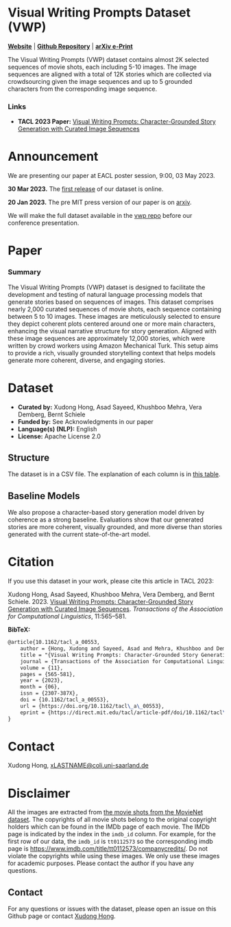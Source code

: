 # Visual Writing Prompts Dataset (VWP)

**[Website](https://vwprompt.github.io/)** | **[Github Repository](https://github.com/vwprompt/vwp)** | **[arXiv e-Print](https://arxiv.org/abs/2301.08571)**

<!-- Provide a quick summary of the dataset. -->

The Visual Writing Prompts (VWP) dataset contains almost 2K selected sequences of
movie shots, each including 5-10 images. The image sequences are aligned with a total of 12K stories which are collected via crowdsourcing given the image sequences and up to 5  grounded characters from the corresponding image sequence.

### Links

<!-- Provide the basic links for the dataset. -->

- **TACL 2023 Paper:** [Visual Writing Prompts: Character-Grounded Story Generation with Curated Image Sequences](https://doi.org/10.1162/tacl_a_00553)

# Announcement
We are presenting our paper at EACL poster session, 9:00, 03 May 2023. 

**30 Mar 2023.** The [first release](https://github.com/vwprompt/vwp/releases/tag/v1.0.0) of our dataset is online. 

**20 Jan 2023.** The pre MIT press version of our paper is on [arxiv](https://arxiv.org/abs/2301.08571v1). 

We will make the full dataset available in the [vwp repo](https://github.com/vwprompt/vwp) before our conference presentation. 

# Paper

### Summary

<!-- Provide a longer summary of what this dataset is. -->

The Visual Writing Prompts (VWP) dataset is designed to facilitate the development and testing of natural language processing models that generate stories based on sequences of images. This dataset comprises nearly 2,000 curated sequences of movie shots, each sequence containing between 5 to 10 images. These images are meticulously selected to ensure they depict coherent plots centered around one or more main characters, enhancing the visual narrative structure for story generation. Aligned with these image sequences are approximately 12,000 stories, which were written by crowd workers using Amazon Mechanical Turk. This setup aims to provide a rich, visually grounded storytelling context that helps models generate more coherent, diverse, and engaging stories.

# Dataset

<!-- This section provides a description of the dataset fields, and additional information about the dataset structure such as criteria used to create the splits, relationships between data points, etc. -->

- **Curated by:** Xudong Hong, Asad Sayeed, Khushboo Mehra, Vera Demberg, Bernt Schiele
- **Funded by:** See Acknowledgments in our paper
- **Language(s) (NLP):** English
- **License:** Apache License 2.0

## Structure

The dataset is in a CSV file. The explanation of each column is in [this table](https://github.com/vwprompt/vwp/blob/main/column_explain.csv).

## 

## Baseline Models

We also propose a character-based story generation model driven by coherence as a strong baseline. Evaluations show that our generated stories are more coherent, visually grounded, and more diverse than stories generated with the current state-of-the-art model.

# Citation

If you use this dataset in your work, please cite this article in TACL 2023:

Xudong Hong, Asad Sayeed, Khushboo Mehra, Vera Demberg, and Bernt Schiele. 2023. [Visual Writing Prompts: Character-Grounded Story Generation with Curated Image Sequences](https://aclanthology.org/2023.tacl-1.33). *Transactions of the Association for Computational Linguistics*, 11:565–581.

**BibTeX:**

```latex
@article{10.1162/tacl_a_00553,
    author = {Hong, Xudong and Sayeed, Asad and Mehra, Khushboo and Demberg, Vera and Schiele, Bernt},
    title = "{Visual Writing Prompts: Character-Grounded Story Generation with Curated Image Sequences}",
    journal = {Transactions of the Association for Computational Linguistics},
    volume = {11},
    pages = {565-581},
    year = {2023},
    month = {06},
    issn = {2307-387X},
    doi = {10.1162/tacl_a_00553},
    url = {https://doi.org/10.1162/tacl\_a\_00553},
    eprint = {https://direct.mit.edu/tacl/article-pdf/doi/10.1162/tacl\_a\_00553/2134487/tacl\_a\_00553.pdf},
}
```

# Contact

Xudong Hong, [xLASTNAME@coli.uni-saarland.de](mailto:xLASTNAME@coli.uni-saarland.de)

# Disclaimer

All the images are extracted from [the movie shots from the MovieNet dataset](https://opendatalab.com/OpenDataLab/MovieNet/tree/main/raw). The copyrights of all movie shots belong to the original copyright holders which can be found in the IMDb page of each movie. The IMDb page is indicated by the index in the `imdb_id` column. For example, for the first row of our data, the `imdb_id` is `tt0112573` so the corresponding imdb page is https://www.imdb.com/title/tt0112573/companycredits/. Do not violate the copyrights while using these images. We only use these images for academic purposes. Please contact the author if you have any questions.



## Contact
For any questions or issues with the dataset, please open an issue on this Github page or contact [Xudong Hong](mailto:xhong@coli.uni-saarland.de).
